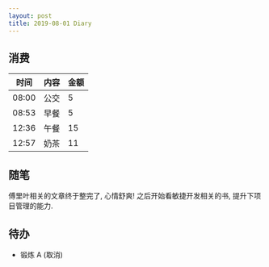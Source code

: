 ```yaml
---
layout: post
title: 2019-08-01 Diary
---
```


## 消费

| 时间 | 内容 | 金额 |
| - | - | - |
| 08:00 | 公交 | 5 |
| 08:53 | 早餐 | 5 |
| 12:36 | 午餐 | 15 |
| 12:57 | 奶茶 | 11 |

## 随笔

傅里叶相关的文章终于整完了, 心情舒爽! 之后开始看敏捷开发相关的书, 提升下项目管理的能力.

## 待办

- 锻炼 A (取消)
